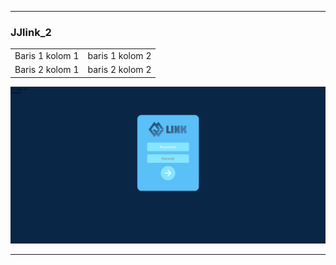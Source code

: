 --------------------------------------------------------
<h3>JJlink_2</h3>

<table boder="1">
        <tr>
            <td>Baris 1 kolom 1</td>
            <td>baris 1 kolom 2</td>
        </tr>
        <tr>
            <td>Baris 2 kolom 1</td>
            <td>baris 2 kolom 2</td>
        </tr>
    </table>

<img src="JJLink_2/Hasil/Login.png" />

--------------------------------------------------------
